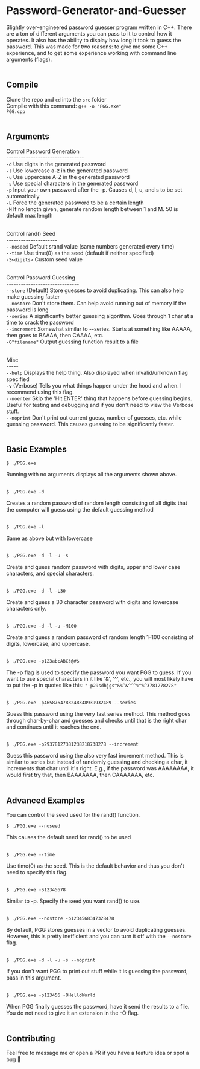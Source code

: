 # Password-Generator-and-Guesser
Slightly over-engineered password guesser program written in C++. There are a ton of different arguments you can pass to it to control how it operates. It also has the ability to display how long it took to guess the password. This was made for two reasons: to give me some C++ experience, and to get some experience working with command line arguments (flags).<br><br>

## Compile
Clone the repo and <code>cd</code> into the <code>src</code> folder<br>
Compile with this command:
<code>g++ -o "PGG.exe" PGG.cpp</code><br><br>

## Arguments
Control Password Generation<br>
\--------------------------------<br>
<code>-d</code> Use digits in the generated password<br>
<code>-l</code> Use lowercase a-z in the generated password<br>
<code>-u</code> Use uppercase A-Z in the generated password<br>
<code>-s</code> Use special characters in the generated password<br>
<code>-p</code> Input your own password after the -p. Causes d, l, u, and s to be set automatically<br>
<code>-L</code> Force the generated password to be a certain length<br>
<code>-M</code> If no length given, generate random length between 1 and M. 50 is default max length<br><br>

Control rand() Seed<br>
\---------------------<br>
<code>--noseed</code> Default srand value (same numbers generated every time)<br>
<code>--time</code> Use time(0) as the seed (default if neither specified)<br>
<code>-S\<digits></code> Custom seed value<br><br>

Control Password Guessing<br>
\------------------------------<br>
<code>--store</code> (Default) Store guesses to avoid duplicating. This can also help make guessing faster<br>
<code>--nostore</code> Don't store them. Can help avoid running out of memory if the password is long<br>
<code>--series</code> A significantly better guessing algorithm. Goes through 1 char at a time to crack the password<br>
<code>--increment</code> Somewhat similar to --series. Starts at something like AAAAA, then goes to BAAAA, then CAAAA, etc.<br>
<code>-O"filename"</code> Output guessing function result to a file<br><br>

Misc<br>
\-----<br>
<code>--help</code> Displays the help thing. Also displayed when invalid/unknown flag specified<br>
<code>-v</code> (Verbose) Tells you what things happen under the hood and when. I recommend using this flag.<br>
<code>--noenter</code> Skip the 'Hit ENTER' thing that happens before guessing begins. Useful for testing and debugging and if you don't need to view the Verbose stuff.<br>
<code>--noprint</code> Don't print out current guess, number of guesses, etc. while guessing password. This causes guessing to be significantly faster.<br><br>

## Basic Examples
```
$ ./PGG.exe
```
Running with no arguments displays all the arguments shown above.<br><br>

```
$ ./PGG.exe -d
```
Creates a random password of random length consisting of all digits that the computer will guess using the default guessing method<br><br>

```
$ ./PGG.exe -l
```
Same as above but with lowercase<br><br>

```
$ ./PGG.exe -d -l -u -s
```
Create and guess random password with digits, upper and lower case characters, and special characters.<br><br>

```
$ ./PGG.exe -d -l -L30
```
Create and guess a 30 character password with digits and lowercase characters only.<br><br>

```
$ ./PGG.exe -d -l -u -M100
```
Create and guess a random password of random length 1–100 consisting of digits, lowercase, and uppercase.<br><br>

```
$ ./PGG.exe -p123abcABC!@#$
```
The -p flag is used to specify the password you want PGG to guess. If you want to use special characters in it like '&', '^', etc., you will most likely have to put the -p in quotes like this: ```"-p29sdhjgs^&%^&^^^%^%^3781278278"```<br><br>

```
$ ./PGG.exe -p4658764783248348939932489 --series
```
Guess this password using the very fast series method. This method goes through char-by-char and guesses and checks until that is the right char and continues until it reaches the end.<br><br>

```
$ ./PGG.exe -p29378127381238218738278 --increment
```
Guess this password using the also very fast increment method. This is similar to series but instead of randomly guessing and checking a char, it increments that char until it's right. E.g., if the password was AAAAAAAA, it would first try that, then BAAAAAAA, then CAAAAAAA, etc.<br><br>

## Advanced Examples
You can control the seed used for the rand() function.
```
$ ./PGG.exe --noseed
```
This causes the default seed for rand() to be used<br><br>

```
$ ./PGG.exe --time
```
Use time(0) as the seed. This is the default behavior and thus you don't need to specify this flag.<br><br>

```
$ ./PGG.exe -S12345678
```
Similar to -p. Specify the seed you want rand() to use.<br><br>
```
$ ./PGG.exe --nostore -p1234568347328478
```
By default, PGG stores guesses in a vector to avoid duplicating guesses. However, this is pretty inefficient and you can turn it off with the ```--nostore``` flag.<br><br>

```
$ ./PGG.exe -d -l -u -s --noprint
```
If you don't want PGG to print out stuff while it is guessing the password, pass in this argument.<br><br>

```
$ ./PGG.exe -p123456 -OHelloWorld
```
When PGG finally guesses the password, have it send the results to a file. You do not need to give it an extension in the -O flag.<br><br>

## Contributing
Feel free to message me or open a PR if you have a feature idea or spot a bug 🐛
